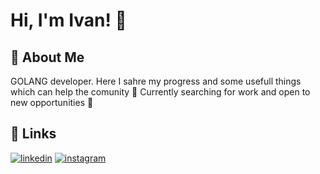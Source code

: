 
# Hi, I'm Ivan! 👋


## 🚀 About Me
GOLANG developer. Here I sahre my progress and some usefull things which can help the comunity  🌱 Currently searching for work and open to new opportunities 🌱


## 🔗 Links
[![linkedin](https://img.shields.io/badge/linkedin-0A66C2?style=for-the-badge&logo=linkedin&logoColor=white)](https://www.linkedin.com/in/ivan-stsepaniuk/)
[![instagram](https://img.shields.io/badge/Instagram-E4405F?style=for-the-badge&logo=instagram&logoColor=white)](https://instagram.com/deathgripspsychobipolarhitter?igshid=OGQ5ZDc2ODk2ZA==)
